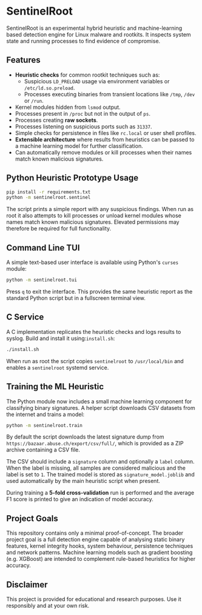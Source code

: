 # SentinelRoot

SentinelRoot is an experimental hybrid heuristic and machine-learning based detection engine for Linux malware and rootkits. It inspects system state and running processes to find evidence of compromise.

## Features

- **Heuristic checks** for common rootkit techniques such as:
  - Suspicious `LD_PRELOAD` usage via environment variables or `/etc/ld.so.preload`.
  - Processes executing binaries from transient locations like `/tmp`, `/dev` or `/run`.
- Kernel modules hidden from `lsmod` output.
- Processes present in `/proc` but not in the output of `ps`.
- Processes creating **raw sockets**.
- Processes listening on suspicious ports such as `31337`.
- Simple checks for persistence in files like `rc.local` or user shell profiles.
- **Extensible architecture** where results from heuristics can be passed to a machine learning model for further classification.
- Can automatically remove modules or kill processes when their names match
  known malicious signatures.

## Python Heuristic Prototype Usage

```bash
pip install -r requirements.txt
python -m sentinelroot.sentinel
```

The script prints a simple report with any suspicious findings. When run as
root it also attempts to kill processes or unload kernel modules whose names
match known malicious signatures. Elevated permissions may therefore be
required for full functionality.

## Command Line TUI

A simple text-based user interface is available using Python's `curses` module:

```bash
python -m sentinelroot.tui
```

Press `q` to exit the interface. This provides the same heuristic report as the
standard Python script but in a fullscreen terminal view.

## C Service

A C implementation replicates the heuristic checks and logs results to syslog. Build and install it using:`install.sh`:

```bash
./install.sh
```

When run as root the script copies `sentinelroot` to `/usr/local/bin` and enables a `sentinelroot` systemd service.


## Training the ML Heuristic

The Python module now includes a small machine learning component for classifying
binary signatures. A helper script downloads CSV datasets from the internet and
trains a model:

```bash
python -m sentinelroot.train
```

By default the script downloads the latest signature dump from
`https://bazaar.abuse.ch/export/csv/full/`, which is provided as a ZIP
archive containing a CSV file.

The CSV should include a `signature` column and optionally a `label` column.
When the label is missing, all samples are considered malicious and the label is
set to `1`. The trained model is stored as `signature_model.joblib` and used
automatically by the main heuristic script when present.

During training a **5-fold cross-validation** run is performed and the average
F1 score is printed to give an indication of model accuracy.

## Project Goals

This repository contains only a minimal proof-of-concept. The broader project goal is a full detection engine capable of analysing static binary features, kernel integrity hooks, system behaviour, persistence techniques and network patterns. Machine learning models such as gradient boosting (e.g. XGBoost) are intended to complement rule-based heuristics for higher accuracy.

## Disclaimer

This project is provided for educational and research purposes. Use it responsibly and at your own risk.
